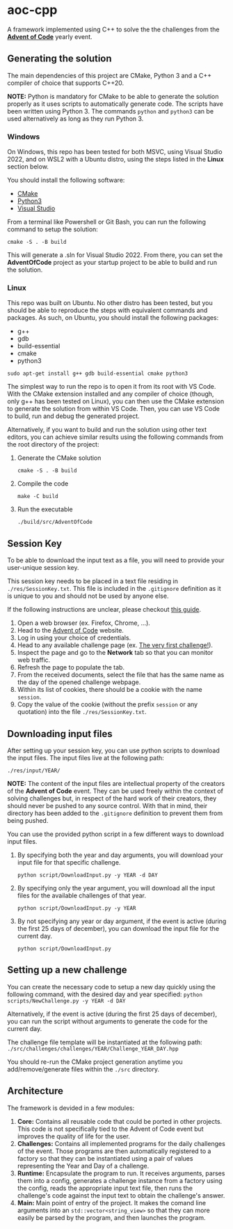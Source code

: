 # aoc-cpp
A framework implemented using C++ to solve the the challenges from the [**Advent of Code**](https://adventofcode.com/) yearly event.

## Generating the solution
The main dependencies of this project are CMake, Python 3 and a C++ compiler of choice that supports C++20.

**NOTE:** Python is mandatory for CMake to be able to generate the solution properly as it uses scripts to automatically generate code. The scripts have been written using Python 3. The commands ```python``` and ```python3``` can be used alternatively as long as they run Python 3.

### Windows
On Windows, this repo has been tested for both MSVC, using Visual Studio 2022, and on WSL2 with a Ubuntu distro, using the steps listed in the **Linux** section below.

You should install the following software:
- [CMake](https://cmake.org/download/)
- [Python3](https://www.python.org/downloads/)
- [Visual Studio](https://visualstudio.microsoft.com/vs/)

From a terminal like Powershell or Git Bash, you can run the following command to setup the solution:

```cmake -S . -B build```

This will generate a .sln for Visual Studio 2022. From there, you can set the **AdventOfCode** project as your startup project to be able to build and run the solution.

### Linux
This repo was built on Ubuntu. No other distro has been tested, but you should be able to reproduce the steps with equivalent commands and packages. As such, on Ubuntu, you should install the following packages:
- g++
- gdb
- build-essential
- cmake
- python3

```sudo apt-get install g++ gdb build-essential cmake python3```

The simplest way to run the repo is to open it from its root with VS Code. With the CMake extension installed and any compiler of choice (though, only g++ has been tested on Linux), you can then use the CMake extension to generate the solution from within VS Code. Then, you can use VS Code to build, run and debug the generated project.

Alternatively, if you want to build and run the solution using other text editors, you can achieve similar results using the following commands from the root directory of the project:
1) Generate the CMake solution

    ```cmake -S . -B build```

2) Compile the code

    ```make -C build```

3) Run the executable

    ```./build/src/AdventOfCode```


## Session Key
To be able to download the input text as a file, you will need to provide your user-unique session key.

This session key needs to be placed in a text file residing in ```./res/SessionKey.txt```. This file is included in the ```.gitignore``` definition as it is unique to you and should not be used by anyone else.

If the following instructions are unclear, please checkout [this guide](https://github.com/wimglenn/advent-of-code-wim/issues/1).

1) Open a web browser (ex. Firefox, Chrome, ...).
2) Head to the [Advent of Code](https://adventofcode.com/) website.
3) Log in using your choice of credentials.
4) Head to any available challenge page (ex. [The very first challenge!](https://adventofcode.com/2015/day/1)).
5) Inspect the page and go to the **Network** tab so that you can monitor web traffic.
6) Refresh the page to populate the tab.
7) From the received documents, select the file that has the same name as the day of the opened challenge webpage.
8) Within its list of cookies, there should be a cookie with the name ```session```.
9) Copy the value of the cookie (without the prefix ```session``` or any quotation) into the file ```./res/SessionKey.txt```.


## Downloading input files
After setting up your session key, you can use python scripts to download the input files. The input files live at the following path:

```./res/input/YEAR/```

**NOTE:** The content of the input files are intellectual property of the creators of the **Advent of Code** event. They can be used freely within the context of solving challenges but, in respect of the hard work of their creators, they should never be pushed to any source control. With that in mind, their directory has been added to the ```.gitignore``` definition to prevent them from being pushed.

You can use the provided python script in a few different ways to download input files.
1) By specifying both the year and day arguments, you will download your input file for that specific challenge.

    ```python script/DownloadInput.py -y YEAR -d DAY```

2) By specifying only the year argument, you will download all the input files for the available challenges of that year.

    ```python script/DownloadInput.py -y YEAR```

3) By not specifying any year or day argument, if the event is active (during the first 25 days of december), you can download the input file for the current day.

    ```python script/DownloadInput.py```

## Setting up a new challenge
You can create the necessary code to setup a new day quickly using the following command, with the desired day and year specified:
```python scripts/NewChallenge.py -y YEAR -d DAY```

Alternatively, if the event is active (during the first 25 days of december), you can run the script without arguments to generate the code for the current day.

The challenge file template will be instantiated at the following path:
```./src/challenges/challenges/YEAR/Challenge_YEAR_DAY.hpp```

You should re-run the CMake project generation anytime you add/remove/generate files within the ```./src``` directory.

## Architecture
The framework is devided in a few modules:
1) **Core:** Contains all reusable code that could be ported in other projects. This code is not specifically tied to the Advent of Code event but improves the quality of life for the user.
2) **Challenges:** Contains all implemented programs for the daily challenges of the event. Those programs are then automatically registered to a factory so that they can be instantiated using a pair of values representing the Year and Day of a challenge.
3) **Runtime:** Encapsulate the program to run. It receives arguments, parses them into a config, generates a challenge instance from a factory using the config, reads the appropriate input text file, then runs the challenge's code against the input text to obtain the challenge's answer.
4) **Main:** Main point of entry of the project. It makes the comand line arguments into an ```std::vector<string_view>``` so that they can more easily be parsed by the program, and then launches the program.